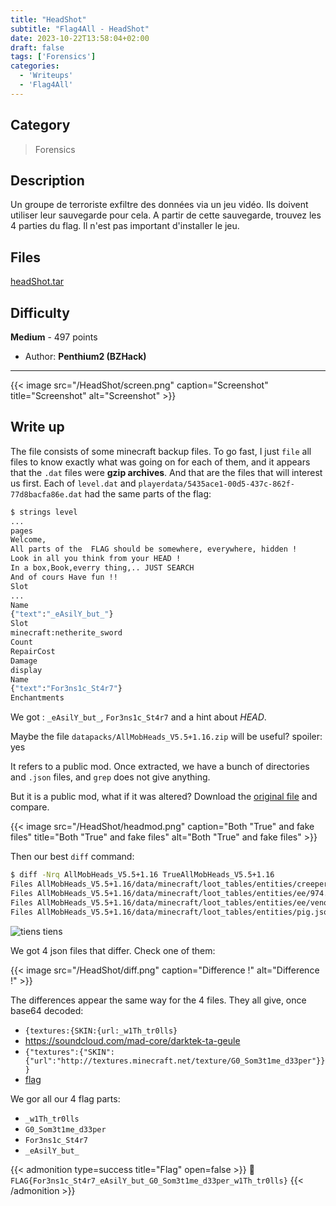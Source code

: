 ```yaml
---
title: "HeadShot"
subtitle: "Flag4All - HeadShot"
date: 2023-10-22T13:58:04+02:00
draft: false
tags: ['Forensics']
categories:
  - 'Writeups'
  - 'Flag4All'
---
```


## Category

> Forensics

## Description

Un groupe de terroriste exfiltre des données via un jeu vidéo. Ils doivent utiliser leur sauvegarde pour cela. A partir de cette sauvegarde, trouvez les 4 parties du flag. Il n'est pas important d'installer le jeu.

## Files

[headShot.tar](https://ctfd.flag4all.sh/files/7379772026f7dae22376571d239b5239/headShot.tar.gz?token=eyJ1c2VyX2lkIjoxMTIsInRlYW1faWQiOm51bGwsImZpbGVfaWQiOjMxOH0.ZTUOPw.6FXd_EmJfzC42znDu4PMCy7AEp8)

## Difficulty

**Medium** - 497 points

- Author: **Penthium2 (BZHack)**
---

{{< image src="/HeadShot/screen.png" caption="Screenshot" title="Screenshot" alt="Screenshot" >}}

## Write up

The file consists of some minecraft backup files. To go fast, I just ``file`` all files to know exactly what was going on for each of them, and it appears that the `.dat` files were **gzip archives**.
And that are the files that will interest us first. Each of ``level.dat`` and `playerdata/5435ace1-00d5-437c-862f-77d8bacfa86e.dat` had the same parts of the flag:

```bash
$ strings level
...
pages
Welcome,
All parts of the  FLAG should be somewhere, everywhere, hidden !
Look in all you think from your HEAD !
In a box,Book,everry thing,.. JUST SEARCH
And of cours Have fun !!
Slot
...
Name
{"text":"_eAsilY_but_"}
Slot
minecraft:netherite_sword
Count
RepairCost
Damage
display
Name
{"text":"For3ns1c_St4r7"}
Enchantments
```

We got : ``_eAsilY_but_``, `For3ns1c_St4r7` and a hint about *HEAD*.

Maybe the file ``datapacks/AllMobHeads_V5.5+1.16.zip`` will be useful? spoiler: yes

It refers to a public mod. Once extracted, we have a bunch of directories and ``.json`` files, and `grep` does not give anything.

But it is a public mod, what if it was altered? Download the [original file](https://www.curseforge.com/minecraft/customization/all-mob-heads-fr/files/3077877) and compare.

{{< image src="/HeadShot/headmod.png" caption="Both \"True\" and fake files" title="Both \"True\" and fake files" alt="Both \"True\" and fake files" >}}

Then our best ``diff`` command:
```bash
$ diff -Nrq AllMobHeads_V5.5+1.16 TrueAllMobHeads_V5.5+1.16
Files AllMobHeads_V5.5+1.16/data/minecraft/loot_tables/entities/creeper.json and TrueAllMobHeads_V5.5+1.16/data/minecraft/loot_tables/entities/creeper.json differ
Files AllMobHeads_V5.5+1.16/data/minecraft/loot_tables/entities/ee/974.json and TrueAllMobHeads_V5.5+1.16/data/minecraft/loot_tables/entities/ee/974.json differ
Files AllMobHeads_V5.5+1.16/data/minecraft/loot_tables/entities/ee/venom.json and TrueAllMobHeads_V5.5+1.16/data/minecraft/loot_tables/entities/ee/venom.json differ
Files AllMobHeads_V5.5+1.16/data/minecraft/loot_tables/entities/pig.json and TrueAllMobHeads_V5.5+1.16/data/minecraft/loot_tables/entities/pig.json differ
```

![tiens tiens](https://c.tenor.com/gVHHuzDLos8AAAAC/tenor.gif)

We got 4 json files that differ. Check one of them:

{{< image src="/HeadShot/diff.png" caption="Difference !" alt="Difference !" >}}

The differences appear the same way for the 4 files. They all give, once base64 decoded:

- ``{textures:{SKIN:{url:_w1Th_tr0lls}``
- https://soundcloud.com/mad-core/darktek-ta-geule
- ``{"textures":{"SKIN":{"url":"http://textures.minecraft.net/texture/G0_Som3t1me_d33per"}}}``
- [flag](https://www.youtube.com/watch?v=dQw4w9WgXcQ)

We gor all our 4 flag parts:
- ``_w1Th_tr0lls``
- ``G0_Som3t1me_d33per``
- ``For3ns1c_St4r7``
- ``_eAsilY_but_``

{{< admonition type=success title="Flag" open=false >}}
:triangular_flag_on_post: `FLAG{For3ns1c_St4r7_eAsilY_but_G0_Som3t1me_d33per_w1Th_tr0lls}`
{{< /admonition >}}

